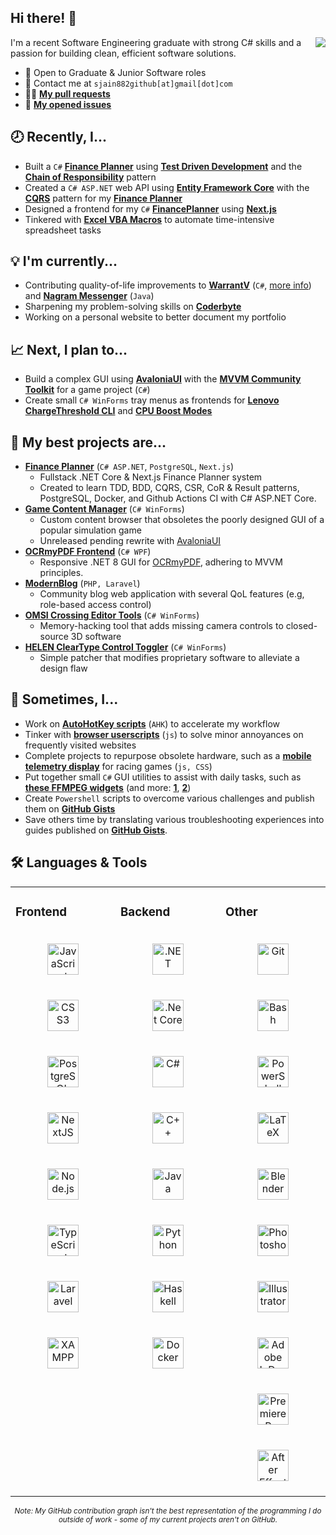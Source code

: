 ## Hi there! 👋

<!--


**sjain882/sjain882** is a ✨ _special_ ✨ repository because its `README.md` (this file)** appears on your GitHub profile.

Here are some ideas to get you started:

- 🔭 I’m currently working on ...
- 🌱 I’m currently learning ...
- 👯 I’m looking to collaborate on ...
- 🤔 I’m looking for help with ...
- 💬 Ask me about ...
- 📫 How to reach me: ...
- 😄 Pronouns: ...
- ⚡ Fun fact: ...
-->

<picture>
  <source media="(prefers-color-scheme: dark)" srcset="https://github-readme-stats-ouuan.vercel.app/api?username=sjain882&theme=dark&show_icons=true&layout=compact&count_private=true">
  <img align="right" src="https://github-readme-stats-ouuan.vercel.app/api?username=sjain882&show_icons=true&layout=compact&count_private=true">
</picture>

I'm a recent Software Engineering graduate with strong C# skills and a passion for building clean, efficient software solutions.

- 💼 Open to Graduate & Junior Software roles
- 💬 Contact me at `sjain882github[at]gmail[dot]com`
- 👨‍💻 **[My pull requests](https://github.com/search?q=is%3Apr+author%3Asjain882&type=pullrequests&s=created&o=desc)**
- 📃 **[My opened issues](https://github.com/search?q=is%3Aissue+author%3Asjain882&type=issues&query=is%3Aissue+author%3Asjain882&s=created&o=desc)**

## **🕗 Recently, I...**
- Built a `C#` **[Finance Planner](https://github.com/sjain882/Finance-Planner-TDD-CRP)** using **[Test Driven Development](https://en.wikipedia.org/wiki/Test-driven_development)** and the **[Chain of Responsibility](https://refactoring.guru/design-patterns/chain-of-responsibility/csharp/example)** pattern
- Created a `C# ASP.NET` web API using **[Entity Framework Core](https://learn.microsoft.com/en-us/ef/core/)** with the **[CQRS](https://learn.microsoft.com/en-us/azure/architecture/patterns/cqrs)** pattern for my **[Finance Planner](https://github.com/sjain882/Finance-Planner-TDD-CRP)**
- Designed a frontend for my `C#` **[FinancePlanner](https://github.com/sjain882/Finance-Planner-TDD-CRP)** using **[Next.js](https://nextjs.org/)**
- Tinkered with **[Excel VBA Macros](https://github.com/sjain882/Excel-VBA-Macros)** to automate time-intensive spreadsheet tasks

## **💡 I'm currently...**
- Contributing quality-of-life improvements to **[WarrantV](https://github.com/sjain882/WarrantV/commits/allMyChanges/)** (`C#`, [more info](https://www.gta5-mods.com/scripts/warrantv)) and **[Nagram Messenger](https://github.com/NextAlone/Nagram)** (`Java`)
- Sharpening my problem-solving skills on **[Coderbyte](https://coderbyte.com/)**
- Working on a personal website to better document my portfolio

## **📈 Next, I plan to...**
- Build a complex GUI using **[AvaloniaUI](https://avaloniaui.net/)** with the **[MVVM Community Toolkit](https://learn.microsoft.com/en-us/dotnet/communitytoolkit/mvvm/)** for a game project (`C#`)
- Create small `C# WinForms` tray menus as frontends for **[Lenovo ChargeThreshold CLI](https://forums.lenovo.com/t5/Lenovo-Vantage-Knowledge-Base/Q-amp-A-setting-a-ThinkPad-battery-charge-threshold-by-script/ta-p/4345631)** and **[CPU Boost Modes](https://gist.github.com/ehsan18t/268fa28f581e512a0a0df66b95daab88)**

## **🚀 My best projects are...**
- **[Finance Planner]()** (`C# ASP.NET`, `PostgreSQL`, `Next.js`)
  - Fullstack .NET Core & Next.js Finance Planner system
  - Created to learn TDD, BDD, CQRS, CSR, CoR & Result patterns, PostgreSQL, Docker, and Github Actions CI with C# ASP.NET Core.
‎
- **[Game Content Manager]()** (`C# WinForms`)
  - Custom content browser that obsoletes the poorly designed GUI of a popular simulation game
  - Unreleased pending rewrite with [AvaloniaUI](https://avaloniaui.net/)
‎
- **[OCRmyPDF Frontend](https://github.com/sjain882/OCRmyPDF-WinGUI)** (`C# WPF`)
  - Responsive .NET 8 GUI for [OCRmyPDF](https://github.com/ocrmypdf/OCRmyPDF), adhering to MVVM principles.
‎
- **[ModernBlog](https://github.com/sjain882/Csc348-blog)** (`PHP, Laravel`)
  - Community blog web application with several QoL features (e.g, role-based access control)
‎
- **[OMSI Crossing Editor Tools](https://github.com/sjain882/OMSI-Crossing-Editor-Tools)** (`C# WinForms`)
  - Memory-hacking tool that adds missing camera controls to closed-source 3D software
‎
- **[HELEN ClearType Control Toggler](https://github.com/sjain882/HELEN-ClearType-Toggle)** (`C# WinForms`)
  - Simple patcher that modifies proprietary software to alleviate a design flaw

## **🎨 Sometimes, I...**
- Work on **[AutoHotKey scripts](http://github.com/sjain882/autohotkey-scripts)** (`AHK`) to accelerate my workflow
- Tinker with **[browser userscripts](https://github.com/sjain882/Browser-Tweaks)** (`js`) to solve minor annoyances on frequently visited websites
- Complete projects to repurpose obsolete hardware, such as a **[mobile telemetry display](https://github.com/sjain882/ETS2-Basic-Info-Grid)** for racing games (`js, CSS`)
- Put together small `C#` GUI utilities to assist with daily tasks, such as **[these FFMPEG widgets](https://github.com/sjain882/FFMPEG-QTTabBar-Tools)** (and more: **[1](https://github.com/sjain882/Ethernet-ForWakeOnLanOnly-Win)**, **[2](https://github.com/sjain882/HTPC-Res-Switcher)**)
- Create `Powershell` scripts to overcome various challenges and publish them on **[GitHub Gists](https://gist.github.com/sjain882)**
- Save others time by translating various troubleshooting experiences into guides published on **[GitHub Gists](https://gist.github.com/sjain882)**.

## **🛠 Languages & Tools**

<table><tr>
<td valign="top" width="33%">

### Frontend
<div align="center">  
<a href="https://www.javascript.com/" target="_blank"><img style="margin: 20px; height: 50px" src="https://profilinator.rishav.dev/skills-assets/javascript-original.svg" alt="JavaScript"/></a> 
<a href="https://www.w3schools.com/css/" target="_blank"><img style="margin: 20px; height: 50px" src="https://profilinator.rishav.dev/skills-assets/css3-original-wordmark.svg" alt="CSS3"/></a> 
<a href="https://www.postgresql.org/" target="_blank"><img style="margin: 20px; height: 50px" src="https://profilinator.rishav.dev/skills-assets/postgresql-original-wordmark.svg" alt="PostgreSQL"/></a> 
<a href="https://nextjs.org/" target="_blank"><img style="margin: 20px; height: 50px" src="https://profilinator.rishav.dev/skills-assets/nextjs.png" alt="NextJS"/></a>  
<a href="https://nodejs.org/" target="_blank"><img style="margin: 20px; height: 50px" src="https://profilinator.rishav.dev/skills-assets/nodejs-original-wordmark.svg" alt="Node.js"/></a>  
<a href="https://www.typescriptlang.org/" target="_blank"><img style="margin: 20px; height: 50px" src="https://profilinator.rishav.dev/skills-assets/typescript-original.svg" alt="TypeScript"/></a> 
<a href="https://laravel.com/" target="_blank"><img style="margin: 20px; height: 50px" src="https://profilinator.rishav.dev/skills-assets/laravel-plain-wordmark.svg" alt="Laravel"/></a>  
<a href="https://www.apachefriends.org/" target="_blank"><img style="margin: 20px; height: 50px" src="https://profilinator.rishav.dev/skills-assets/xampp.png" alt="XAMPP"/></a> 
</div>
</td>
<td valign="top" width="33%">


### Backend  
<div align="center">   
<a href="https://dotnet.microsoft.com/download/dotnet-framework" target="_blank"><img style="margin: 20px; height: 50px" src="https://profilinator.rishav.dev/skills-assets/dot-net-original-wordmark.svg" alt=".NET"/></a> 
<a href="https://dotnet.microsoft.com/download" target="_blank"><img style="margin: 20px; height: 50px" src="https://profilinator.rishav.dev/skills-assets/dotnetcore.png" alt=".Net Core"/></a>  
<a href="https://docs.microsoft.com/en-us/dotnet/csharp/" target="_blank"><img style="margin: 20px; height: 50px" src="https://profilinator.rishav.dev/skills-assets/csharp-original.svg" alt="C#"/></a> 
<a href="https://www.cplusplus.com/" target="_blank"><img style="margin: 20px; height: 50px" src="https://profilinator.rishav.dev/skills-assets/cplusplus-original.svg" alt="C++"/></a> 
<a href="https://www.java.com/" target="_blank"><img style="margin: 20px; height: 50px" src="https://profilinator.rishav.dev/skills-assets/java-original-wordmark.svg" alt="Java"/></a>  
<a href="https://www.python.org/" target="_blank"><img style="margin: 20px; height: 50px" src="https://profilinator.rishav.dev/skills-assets/python-original.svg" alt="Python"/></a>  
<a href="https://www.haskell.org/" target="_blank"><img style="margin: 20px; height: 50px" src="https://profilinator.rishav.dev/skills-assets/haskell.png" alt="Haskell"/></a>  
<a href="https://www.docker.com/" target="_blank"><img style="margin: 20px; height: 50px" src="https://profilinator.rishav.dev/skills-assets/docker-original-wordmark.svg" alt="Docker"/></a>  
</div>
</td>
<td valign="top" width="33%">

### Other  
<div align="center">   
<a href="https://github.com/" target="_blank"><img style="margin: 20px; height: 50px" src="https://profilinator.rishav.dev/skills-assets/git-scm-icon.svg" alt="Git"/></a> 
<a href="https://www.gnu.org/software/bash/" target="_blank"><img style="margin: 20px; height: 50px" src="https://profilinator.rishav.dev/skills-assets/gnu_bash-icon.svg" alt="Bash"/></a> 
<a href="https://docs.microsoft.com/en-us/powershell/" target="_blank"><img style="margin: 20px; height: 50px" src="https://profilinator.rishav.dev/skills-assets/powershell.png" alt="PowerShell"/></a> 
<a href="https://www.latex-project.org/" target="_blank"><img style="margin: 20px; height: 50px" src="https://profilinator.rishav.dev/skills-assets/latex.png" alt="LaTeX"/></a>  
<a href="https://www.blender.org/" target="_blank"><img style="margin: 20px; height: 50px" src="https://profilinator.rishav.dev/skills-assets/blender_community_badge_white.svg" alt="Blender"/></a> 
<a href="https://www.adobe.com/in/products/photoshop.html" target="_blank"><img style="margin: 20px; height: 50px" src="https://profilinator.rishav.dev/skills-assets/photoshop-plain.svg" alt="Photoshop"/></a> 
<a href="https://www.adobe.com/in/products/illustrator.html" target="_blank"><img style="margin: 20px; height: 50px" src="https://profilinator.rishav.dev/skills-assets/adobe_illustrator-icon.svg" alt="Illustrator"/></a> 
<a href="https://www.adobe.com/in/products/indesign.html" target="_blank"><img style="margin: 20px; height: 50px" src="https://profilinator.rishav.dev/skills-assets/adobeindesign.svg" alt="Adobe InDesign"/></a> 
<a href="https://www.adobe.com/in/products/premiere.html" target="_blank"><img style="margin: 20px; height: 50px" src="https://profilinator.rishav.dev/skills-assets/adobepremierepro.png" alt="Premiere Pro"/></a> 
<a href="https://www.adobe.com/in/products/aftereffects.html" target="_blank"><img style="margin: 20px; height: 50px" src="https://profilinator.rishav.dev/skills-assets/aftereffects.png" alt="After Effects"/></a> 
</div>
</td>
</tr>
</table>

<div align="center"> 
<sub style="text-align: center; font-style: italic"><i>Note: My GitHub contribution graph isn't the best representation of the programming I do outside of work - some of my current projects aren't on GitHub.</i></sub>
</div>